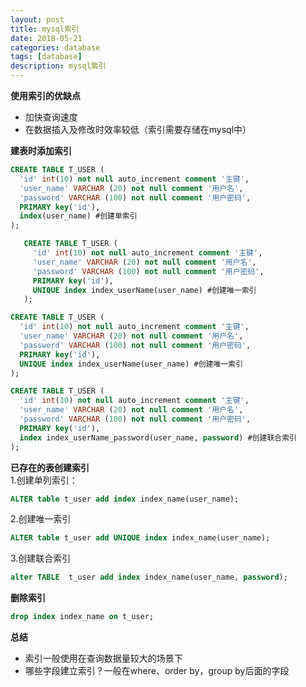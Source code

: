 ```yaml
---
layout: post
title: mysql索引
date: 2018-05-21
categories: database
tags: [database]
description: mysql索引
---
```


**使用索引的优缺点**
- 加快查询速度
- 在数据插入及修改时效率较低（索引需要存储在mysql中）

**建表时添加索引**
```sql
CREATE TABLE T_USER (
  'id' int(10) not null auto_increment comment '主键',
  'user_name' VARCHAR (20) not null comment '用户名',
  'password' VARCHAR (100) not null comment '用户密码',
  PRIMARY key('id'),
  index(user_name) #创建单索引
);
```
```sql
   CREATE TABLE T_USER (
     'id' int(10) not null auto_increment comment '主键',
     'user_name' VARCHAR (20) not null comment '用户名',
     'password' VARCHAR (100) not null comment '用户密码',
     PRIMARY key('id'),
     UNIQUE index index_userName(user_name) #创建唯一索引
   );
   ```
   ```sql
   CREATE TABLE T_USER (
     'id' int(10) not null auto_increment comment '主键',
     'user_name' VARCHAR (20) not null comment '用户名',
     'password' VARCHAR (100) not null comment '用户密码',
     PRIMARY key('id'),
     UNIQUE index index_userName(user_name) #创建唯一索引
   );
   ```
   ```sql
   CREATE TABLE T_USER (
     'id' int(10) not null auto_increment comment '主键',
     'user_name' VARCHAR (20) not null comment '用户名',
     'password' VARCHAR (100) not null comment '用户密码',
     PRIMARY key('id'),
     index index_userName_password(user_name, password) #创建联合索引
   );
   ```

**已存在的表创建索引**<br/>
1.创建单列索引：
```sql
ALTER table t_user add index index_name(user_name); 
```
2.创建唯一索引
```sql
ALTER table t_user add UNIQUE index index_name(user_name);
```
3.创建联合索引
```sql
alter TABLE  t_user add index index_name(user_name, password);
```

**删除索引**
```sql
drop index index_name on t_user;
```

**总结**
- 索引一般使用在查询数据量较大的场景下
- 哪些字段建立索引？一般在where、order by，group by后面的字段
